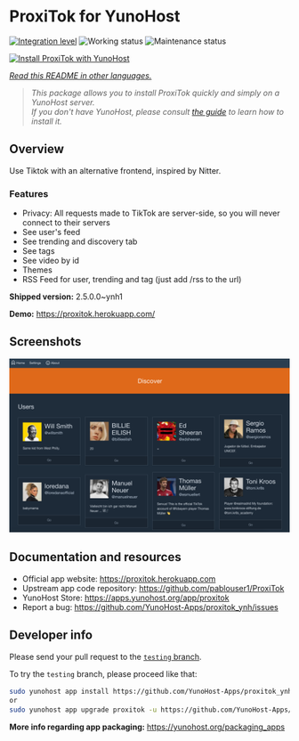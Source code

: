 <!--
N.B.: This README was automatically generated by <https://github.com/YunoHost/apps/tree/master/tools/readme_generator>
It shall NOT be edited by hand.
-->

# ProxiTok for YunoHost

[![Integration level](https://dash.yunohost.org/integration/proxitok.svg)](https://ci-apps.yunohost.org/ci/apps/proxitok/) ![Working status](https://ci-apps.yunohost.org/ci/badges/proxitok.status.svg) ![Maintenance status](https://ci-apps.yunohost.org/ci/badges/proxitok.maintain.svg)

[![Install ProxiTok with YunoHost](https://install-app.yunohost.org/install-with-yunohost.svg)](https://install-app.yunohost.org/?app=proxitok)

*[Read this README in other languages.](./ALL_README.md)*

> *This package allows you to install ProxiTok quickly and simply on a YunoHost server.*  
> *If you don't have YunoHost, please consult [the guide](https://yunohost.org/install) to learn how to install it.*

## Overview

Use Tiktok with an alternative frontend, inspired by Nitter.

### Features

- Privacy: All requests made to TikTok are server-side, so you will never connect to their servers
- See user's feed
- See trending and discovery tab
- See tags
- See video by id
- Themes
- RSS Feed for user, trending and tag (just add /rss to the url)


**Shipped version:** 2.5.0.0~ynh1

**Demo:** <https://proxitok.herokuapp.com/>

## Screenshots

![Screenshot of ProxiTok](./doc/screenshots/screenshot.png)

## Documentation and resources

- Official app website: <https://proxitok.herokuapp.com>
- Upstream app code repository: <https://github.com/pablouser1/ProxiTok>
- YunoHost Store: <https://apps.yunohost.org/app/proxitok>
- Report a bug: <https://github.com/YunoHost-Apps/proxitok_ynh/issues>

## Developer info

Please send your pull request to the [`testing` branch](https://github.com/YunoHost-Apps/proxitok_ynh/tree/testing).

To try the `testing` branch, please proceed like that:

```bash
sudo yunohost app install https://github.com/YunoHost-Apps/proxitok_ynh/tree/testing --debug
or
sudo yunohost app upgrade proxitok -u https://github.com/YunoHost-Apps/proxitok_ynh/tree/testing --debug
```

**More info regarding app packaging:** <https://yunohost.org/packaging_apps>
